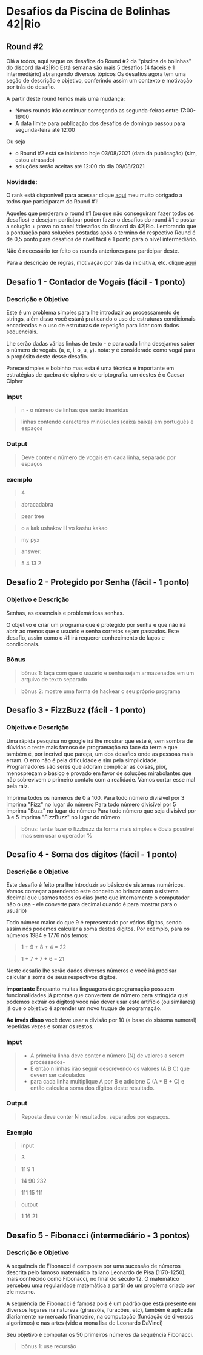 # Desafios da Piscina de Bolinhas 42|Rio
## Round #2

Olá a todos, aqui segue os desafios do Round #2 da "piscina de bolinhas" do discord da 42|Rio 
Está semana são mais 5 desafios (4 fáceis e 1 intermediário) abrangendo diversos tópicos
Os desafios agora tem uma seção de descrição e objetivo, conferindo assim um contexto e motivação por trás do desafio.

A partir deste round temos mais uma mudança:
- Novos rounds irão continuar começando as segunda-feiras entre 17:00-18:00
- A data limite para publicação dos desafios de domingo passou para segunda-feira até 12:00

Ou seja 
- o Round #2 está se iniciando hoje 03/08/2021 (data da publicação) (sim, estou atrasado)
- soluções serão aceitas até 12:00 do dia 09/08/2021

### Novidade:
O rank está disponível! para acessar clique [aqui](https://docs.google.com/spreadsheets/d/1Db7txuJBk6sbNo6mtYWjSqNMNdRu9JoyHZy_PkDuDr8/edit?usp=sharing) meu muito obrigado a todos que participaram do Round #1!

Aqueles que perderam o round #1 (ou que não conseguiram fazer todos os desafios) e desejam participar podem fazer o desafios do round #1 e postar a solução + prova no canal #desafios do discord da 42|Rio. Lembrando que a pontuação para soluções postadas após o termino do respectivo Round é de 0,5 ponto para desafios de nível fácil e 1 ponto para o nível intermediário. 

Não é necessário ter feito os rounds anteriores para participar deste.

Para a descrição de regras, motivação por trás da iniciativa, etc. clique [aqui](https://tinyurl.com/piscina-bolinhas42)

## Desafio 1 - Contador de Vogais (fácil - 1 ponto)
### Descrição e Objetivo
Este é um problema simples para lhe introduzir ao processamento de strings, além disso você estará praticando o uso de estruturas condicionais encadeadas e o uso de estruturas de repetição para lidar com dados sequenciais.

Lhe serão dadas várias linhas de texto - e para cada linha desejamos saber o número de vogais.
(a, e, i, o, u, y). nota: y é considerado como vogal para o propósito deste desse desafio.

Parece simples e bobinho mas esta é uma técnica é importante em estratégias de quebra de ciphers de criptografia. um destes é o Caesar Cipher

### Input
>n - o número de linhas que serão inseridas

>linhas contendo caracteres minúsculos (caixa baixa) em português e espaços

### Output
>Deve conter o número de vogais em cada linha, separado por espaços

### exemplo
>4 

>abracadabra 

>pear tree 

>o a kak ushakov lil vo kashu kakao 

>my pyx 

>answer: 

>5 4 13 2 


## Desafio 2 - Protegido por Senha (fácil - 1 ponto)
### Objetivo e Descrição
Senhas, as essenciais e problemáticas senhas. 

O objetivo é criar um programa que é protegido por senha e que não irá abrir ao menos que o usuário e senha corretos sejam passados. Este desafio, assim como o #1 irá requerer conhecimento de laços e condicionais.

### Bônus
>bônus 1: faça com que o usuário e senha sejam armazenados em um arquivo de texto separado

>bônus 2: mostre uma forma de hackear o seu próprio programa


## Desafio 3 - FizzBuzz (fácil - 1 ponto)
### Objetivo e Descrição

Uma rápida pesquisa no google irá lhe mostrar que este é, sem sombra de dúvidas o teste mais famoso de programação na face da terra e que também é, por incrível que pareça, um dos desafios onde as pessoas mais erram. O erro não é pela dificuldade e sim pela simplicidade. Programadores são seres que adoram complicar as coisas, pior, menosprezam o básico e provado em favor de soluções mirabolantes que não sobrevivem o primeiro contato com a realidade. Vamos cortar esse mal pela raiz. 

Imprima todos os números de 0 a 100. 
Para todo número divisível por 3 imprima "Fizz" no lugar do número
Para todo número divisível por 5 imprima "Buzz" no lugar do número
Para todo número que seja divisível por 3 e 5 imprima "FizzBuzz" no lugar do número

>bônus: tente fazer o fizzbuzz da forma mais simples e óbvia possível mas sem usar o operador %

## Desafio 4 - Soma dos dígitos (fácil - 1 ponto)
### Descrição e Objetivo

Este desafio é feito pra lhe introduzir ao básico de sistemas numéricos. Vamos começar aprendendo este conceito ao brincar com o sistema decimal que usamos todos os dias (note que internamente o computador não o usa - ele converte para decimal quando é para mostrar para o usuário)

Todo número maior do que 9 é representado por vários dígitos, sendo assim nós podemos calcular a soma destes dígitos.  Por exemplo, para os números 1984 e 1776 nós temos:

> 1 + 9 + 8 + 4 = 22

> 1 + 7 + 7 + 6 = 21

Neste desafio lhe serão dados diversos números e você irá precisar calcular a soma de seus respectivos dígitos.

**importante** Enquanto muitas linguagens de programação possuem funcionalidades já prontas que convertem de número para string(da qual podemos extrair os dígitos) você não dever usar este artifício (ou similares) já que o objetivo é aprender um novo truque de programação.

**Ao invés disso** você deve usar a divisão por 10 (a base do sistema numeral) repetidas vezes e somar os restos.

### Input
>- A primeira linha deve conter o número (N) de valores a serem processados-
>- E então n linhas irão seguir descrevendo os valores (A B C) que devem ser calculados
>- para cada linha multiplique A por B e adicione C (A * B + C) e então calcule a soma dos dígitos deste resultado. 

### Output
> Reposta deve conter N resultados, separados por espaços.

### Exemplo
>input

>3

>11 9 1

>14 90 232

>111 15 111

>output

>1 16 21

## Desafio 5 - Fibonacci (intermediário - 3 pontos)
### Descrição e Objetivo

A sequência de Fibonacci é composta por uma sucessão de números descrita pelo famoso matemático italiano Leonardo de Pisa (1170-1250), mais conhecido como Fibonacci, no final do século 12. O matemático percebeu uma regularidade matemática a partir de um problema criado por ele mesmo.

A sequência de Fibonacci é famosa pois é um padrão que está presente em diversos lugares na natureza (girassóis, furacões, etc), também é aplicada diariamente no mercado financeiro, na computação (fundação de diversos algoritmos) e nas artes (vide a mona lisa de Leonardo DaVinci)

Seu objetivo é computar os 50 primeiros números da sequência Fibonacci.

>bônus 1: use recursão
